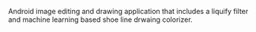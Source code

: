 Android image editing and drawing application that includes a liquify filter and machine learning based shoe line drwaing colorizer.
